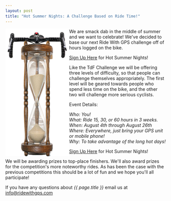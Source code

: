 ```yaml
---
layout: post
title: "Hot Summer Nights: A Challenge Based on Ride Time!"
---
```

<img style="float:left;" src="/images/post_images/hourevent_graphic.png"> We are smack dab in the middle of summer and we want to celebrate! We've decided to base our next Ride With GPS challenge off of hours logged on the bike. 

<a href="http://ridewithgps.com/competitions/Hot-summer-nights?utm_source=Blog&utm_medium=Blog&utm_campaign=Blog">Sign Up Here</a> for Hot Summer Nights!

Like the TdF Challenge we will be offering three levels of difficulty, so that people can challenge themselves appropriately. The first level will be geared towards people who spend less time on the bike, and the other two will challenge more serious cyclists. 

Event Details:

*Who: You!<br />
What: Ride 15, 30, or 60 hours in 3 weeks.
<br />
When: August 4th through August 26th
<br />
Where: Everywhere, just bring your GPS unit or mobile phone!
<br />
Why: To take advantage of the long hot days!*


<a href="http://ridewithgps.com/competitions/Hot-summer-nights?utm_source=Blog&utm_medium=Blog&utm_campaign=Blog">Sign Up Here</a> for Hot Summer Nights!

We will be awarding prizes to top-place finishers. We'll also award prizes for the competition's more noteworthy rides. As has been the case with the previous competitions this should be a lot of fun and we hope you'll all participate!

If you have any questions about *{{ page.title }}* email us at <a href="mailto:info@ridewithgps.com">info@ridewithgps.com</a>
